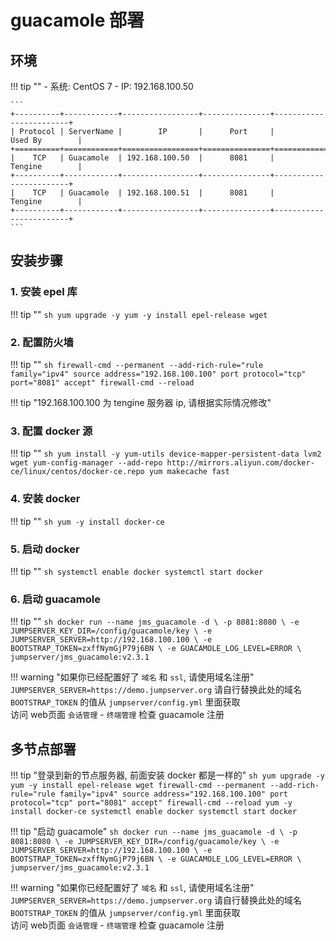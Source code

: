 # guacamole 部署

## 环境

!!! tip ""
    - 系统: CentOS 7
    - IP: 192.168.100.50

    ```
    +----------+------------+-----------------+---------------+------------------------+
    | Protocol | ServerName |        IP       |      Port     |         Used By        |
    +==========+============+=================+===============+========================+
    |    TCP   | Guacamole  | 192.168.100.50  |      8081     |         Tengine        |
    +----------+------------+-----------------+---------------+------------------------+
    |    TCP   | Guacamole  | 192.168.100.51  |      8081     |         Tengine        |
    +----------+------------+-----------------+---------------+------------------------+
    ```

## 安装步骤

### 1. 安装 epel 库

!!! tip ""
    ```sh
    yum upgrade -y
    yum -y install epel-release wget
    ```

### 2. 配置防火墙

!!! tip ""
    ```sh
    firewall-cmd --permanent --add-rich-rule="rule family="ipv4" source address="192.168.100.100" port protocol="tcp" port="8081" accept"
    firewall-cmd --reload
    ```

!!! tip "192.168.100.100 为 tengine 服务器 ip, 请根据实际情况修改"

### 3. 配置 docker 源

!!! tip ""
    ```sh
    yum install -y yum-utils device-mapper-persistent-data lvm2 wget
    yum-config-manager --add-repo http://mirrors.aliyun.com/docker-ce/linux/centos/docker-ce.repo
    yum makecache fast
    ```

### 4. 安装 docker

!!! tip ""
    ```sh
    yum -y install docker-ce
    ```

### 5. 启动 docker

!!! tip ""
    ```sh
    systemctl enable docker
    systemctl start docker
    ```

### 6. 启动 guacamole

!!! tip ""
    ```sh
    docker run --name jms_guacamole -d \
      -p 8081:8080 \
      -e JUMPSERVER_KEY_DIR=/config/guacamole/key \
      -e JUMPSERVER_SERVER=http://192.168.100.100 \
      -e BOOTSTRAP_TOKEN=zxffNymGjP79j6BN \
      -e GUACAMOLE_LOG_LEVEL=ERROR \
      jumpserver/jms_guacamole:v2.3.1
    ```

!!! warning "如果你已经配置好了 `域名` 和 `ssl`, 请使用域名注册"
    `JUMPSERVER_SERVER=https://demo.jumpserver.org`  请自行替换此处的域名  
    `BOOTSTRAP_TOKEN` 的值从 `jumpserver/config.yml` 里面获取  
    访问 web页面 `会话管理` - `终端管理` 检查 guacamole 注册

## 多节点部署

!!! tip "登录到新的节点服务器, 前面安装 docker 都是一样的"
    ```sh
    yum upgrade -y
    yum -y install epel-release wget
    firewall-cmd --permanent --add-rich-rule="rule family="ipv4" source address="192.168.100.100" port protocol="tcp" port="8081" accept"
    firewall-cmd --reload
    yum -y install docker-ce
    systemctl enable docker
    systemctl start docker
    ```

!!! tip "启动 guacamole"
    ```sh
    docker run --name jms_guacamole -d \
      -p 8081:8080 \
      -e JUMPSERVER_KEY_DIR=/config/guacamole/key \
      -e JUMPSERVER_SERVER=http://192.168.100.100 \
      -e BOOTSTRAP_TOKEN=zxffNymGjP79j6BN \
      -e GUACAMOLE_LOG_LEVEL=ERROR \
      jumpserver/jms_guacamole:v2.3.1
    ```

!!! warning "如果你已经配置好了 `域名` 和 `ssl`, 请使用域名注册"
    `JUMPSERVER_SERVER=https://demo.jumpserver.org`  请自行替换此处的域名  
    `BOOTSTRAP_TOKEN` 的值从 `jumpserver/config.yml` 里面获取  
    访问 web页面 `会话管理` - `终端管理` 检查 guacamole 注册

